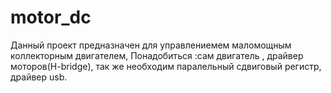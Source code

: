 # motor_dc
Данный проект предназначен для управлениемем  маломощным коллекторным двигателем,
Понадобиться :сам двигатель , драйвер моторов(H-bridge), так же необходим паралельный сдвиговый регистр,
драйвер usb.
